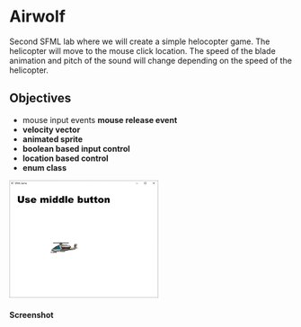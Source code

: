# Airwolf
Second SFML lab where we will create a simple helocopter game. The helicopter will move to the mouse click location.
The speed of the blade animation and pitch of the sound will change depending on the speed of the helicopter.
## Objectives
+ mouse input events
  <b	r> mouse release event
+ velocity vector
+ animated sprite
+ boolean based input control
+ location based control
+ enum class
 
![screen](screen.png) 
#### Screenshot


